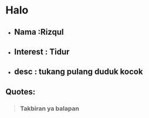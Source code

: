 # Halo
- ## Nama		:Rizqul
- ## Interest	: Tidur
- ## desc		: tukang pulang duduk kocok

## Quotes:
> ### Takbiran ya balapan